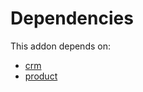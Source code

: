# Dependencies

This addon depends on:

- [crm](https://github.com/bringout/oca-ocb-crm/tree/8f721b381181327c6481d71c95dec5880e688a90/odoo-bringout-oca-ocb-crm)
- [product](https://github.com/bringout/oca-ocb-sale/tree/3e269fa48ad4d81d3305977a3a962b1dc0f75ef3/odoo-bringout-oca-ocb-product)
